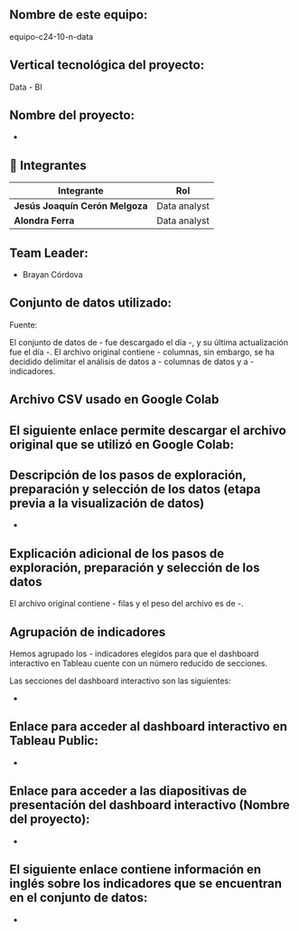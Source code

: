 ## Nombre de este equipo: 

equipo-c24-10-n-data

## Vertical tecnológica del proyecto: 

Data - BI

## Nombre del proyecto:

-


## 📌 Integrantes

<div align="letf">

<table>
  <thead>
    <tr>
      <th>Integrante</th>
      <th>Rol</th>
      </tr>
  </thead>
  <tbody>
    <tr>
      <td><b>Jesús Joaquín Cerón Melgoza</b></td>
      <td>Data analyst</td>
    </tr>
      <td><b>Alondra Ferra</b></td>
      <td>Data analyst</td>
    </tr>
    </tr>    
  </tbody>
</table>

</div>

## Team Leader:

- Brayan Córdova

## Conjunto de datos utilizado:

Fuente: 

El conjunto de datos de - fue descargado el día -, y su última actualización fue el día -. El archivo original contiene - columnas, sin embargo, se ha decidido delimitar el análisis de datos a - columnas de datos y a - indicadores.

## Archivo CSV usado en Google Colab

El siguiente enlace permite descargar el archivo original que se utilizó en Google Colab:
-

## Descripción de los pasos de exploración, preparación y selección de los datos (etapa previa a la visualización de datos)

-

## Explicación adicional de los pasos de exploración, preparación y selección de los datos

El archivo original contiene - filas y el peso del archivo es de -. 

## Agrupación de indicadores

Hemos agrupado los - indicadores elegidos para que el dashboard interactivo en Tableau cuente con un número reducido de secciones.

Las secciones del dashboard interactivo son las siguientes:

-

## Enlace para acceder al dashboard interactivo en Tableau Public:

-

## Enlace para acceder a las diapositivas de presentación del dashboard interactivo (Nombre del proyecto):

-

## El siguiente enlace contiene información en inglés sobre los indicadores que se encuentran en el conjunto de datos:

-
